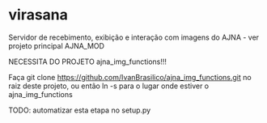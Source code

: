 # virasana
Servidor de recebimento, exibição e interação com imagens do AJNA - ver projeto principal AJNA_MOD

NECESSITA DO PROJETO ajna_img_functions!!!

Faça git clone https://github.com/IvanBrasilico/ajna_img_functions.git no raiz deste projeto,
ou então ln -s para o lugar onde estiver o ajna_img_functions

TODO: automatizar esta etapa no setup.py

